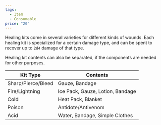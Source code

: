 ```yaml
---  
tags:  
  - Item  
  - Consumable  
price: "20"  
---  
```

Healing kits come in several varieties for different kinds of wounds. Each healing kit is specialized for a certain damage type, and can be spent to recover up to `2d4` damage of that type.  
  
Healing kit contents can also be separated, if the components are needed for other purposes.  
  
|Kit Type|Contents|  
|---|---|  
|Sharp/Pierce/Bleed|Gauze, Bandage|  
|Fire/Lightning|Ice Pack, Gauze, Lotion, Bandage|  
|Cold|Heat Pack, Blanket|  
|Poison|Antidote/Antivenom|  
|Acid|Water, Bandage, Simple Clothes|  
  
  
